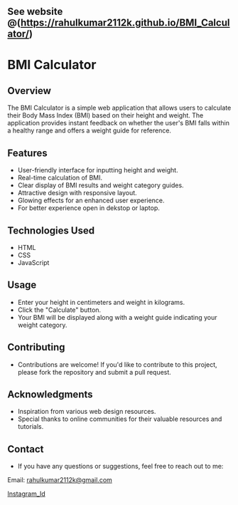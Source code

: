 ## See website @(https://rahulkumar2112k.github.io/BMI_Calculator/)


# BMI Calculator

## Overview
The BMI Calculator is a simple web application that allows users to calculate their Body Mass Index (BMI) based on their height and weight. The application provides instant feedback on whether the user's BMI falls within a healthy range and offers a weight guide for reference.

## Features
- User-friendly interface for inputting height and weight.
- Real-time calculation of BMI.
- Clear display of BMI results and weight category guides.
- Attractive design with responsive layout.
- Glowing effects for an enhanced user experience.
- For better experience open in dekstop or laptop. 
## Technologies Used
- HTML
- CSS
- JavaScript

## Usage
- Enter your height in centimeters and weight in kilograms.
- Click the "Calculate" button.
- Your BMI will be displayed along with a weight guide indicating your weight category.

## Contributing
- Contributions are welcome! If you'd like to contribute to this project, please fork the repository and submit a pull request.

## Acknowledgments
- Inspiration from various web design resources.
- Special thanks to online communities for their valuable resources and tutorials.

## Contact
- If you have any questions or suggestions, feel free to reach out to me:

Email: rahulkumar2112k@gmail.com

[Instagram_Id](https://www.instagram.com/only__rahul_/?hl=en)

